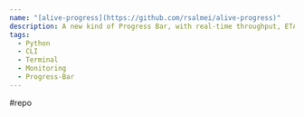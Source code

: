 ```yaml
---
name: "[alive-progress](https://github.com/rsalmei/alive-progress)"
description: A new kind of Progress Bar, with real-time throughput, ETA, and very cool animations!
tags:
  - Python
  - CLI
  - Terminal
  - Monitoring
  - Progress-Bar
---
```

#repo